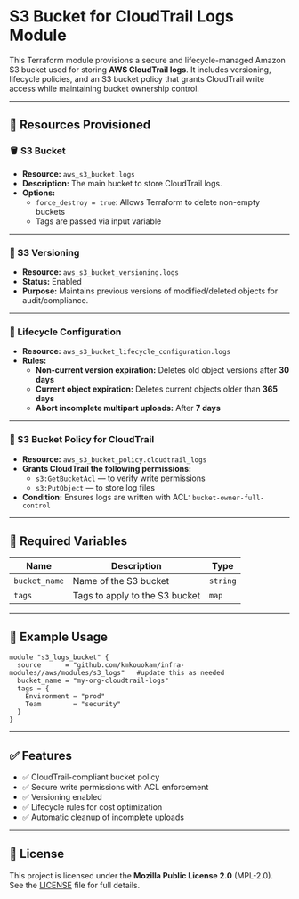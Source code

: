 # S3 Bucket for CloudTrail Logs Module

This Terraform module provisions a secure and lifecycle-managed Amazon S3 bucket used for storing **AWS CloudTrail logs**. It includes versioning, lifecycle policies, and an S3 bucket policy that grants CloudTrail write access while maintaining bucket ownership control.

---

## 📁 Resources Provisioned

### 🪣 S3 Bucket
- **Resource:** `aws_s3_bucket.logs`
- **Description:** The main bucket to store CloudTrail logs.
- **Options:**
  - `force_destroy = true`: Allows Terraform to delete non-empty buckets
  - Tags are passed via input variable

---

### 🧬 S3 Versioning
- **Resource:** `aws_s3_bucket_versioning.logs`
- **Status:** Enabled
- **Purpose:** Maintains previous versions of modified/deleted objects for audit/compliance.

---

### 📆 Lifecycle Configuration
- **Resource:** `aws_s3_bucket_lifecycle_configuration.logs`
- **Rules:**
  - **Non-current version expiration:** Deletes old object versions after **30 days**
  - **Current object expiration:** Deletes current objects older than **365 days**
  - **Abort incomplete multipart uploads:** After **7 days**

---

### 🔐 S3 Bucket Policy for CloudTrail
- **Resource:** `aws_s3_bucket_policy.cloudtrail_logs`
- **Grants CloudTrail the following permissions:**
  - `s3:GetBucketAcl` — to verify write permissions
  - `s3:PutObject` — to store log files
- **Condition:** Ensures logs are written with ACL: `bucket-owner-full-control`

---

## 🔧 Required Variables

| Name         | Description                                  | Type     |
|--------------|----------------------------------------------|----------|
| `bucket_name`| Name of the S3 bucket                        | `string` |
| `tags`       | Tags to apply to the S3 bucket               | `map`    |

---

## 🚀 Example Usage

```hcl
module "s3_logs_bucket" {
  source      = "github.com/kmkouokam/infra-modules//aws/modules/s3_logs"   #update this as needed
  bucket_name = "my-org-cloudtrail-logs"
  tags = {
    Environment = "prod"
    Team        = "security"
  }
}
```

---

## ✅ Features

- ✅ CloudTrail-compliant bucket policy
- ✅ Secure write permissions with ACL enforcement
- ✅ Versioning enabled
- ✅ Lifecycle rules for cost optimization
- ✅ Automatic cleanup of incomplete uploads

---

## 📄 License

This project is licensed under the **Mozilla Public License 2.0** (MPL-2.0).  
See the [LICENSE](./LICENSE) file for full details.
